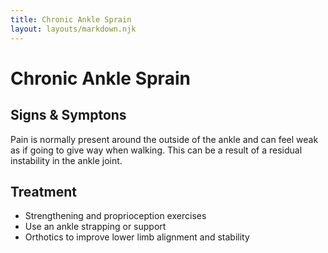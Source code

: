 ```yaml
---
title: Chronic Ankle Sprain
layout: layouts/markdown.njk
---
```


# Chronic Ankle Sprain

## Signs & Symptons

Pain is normally present around the outside of the ankle and can feel weak as if going to give way when walking.
This can be a result of a residual instability in the ankle joint.

## Treatment

- Strengthening and proprioception exercises
- Use an ankle strapping or support
- Orthotics to improve lower limb alignment and stability
